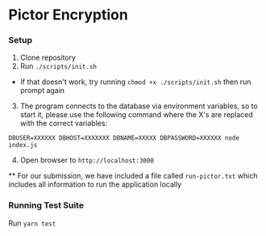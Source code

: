 # Pictor Encryption

### Setup
1. Clone repository
2. Run `./scripts/init.sh`
  - If that doesn't work, try running `chmod +x ./scripts/init.sh` then run prompt again
3. The program connects to the database via environment variables, so to start it, please use the following command where the X's are replaced with the correct variables:
  ```
  DBUSER=XXXXXX DBHOST=XXXXXXX DBNAME=XXXXX DBPASSWORD=XXXXXX node index.js
  ```
4. Open browser to `http://localhost:3000`

** For our submission, we have included a file called `run-pictor.txt` which includes all information to run the application locally

### Running Test Suite
Run `yarn test`
